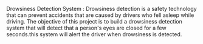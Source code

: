 Drowsiness Detection System :
Drowsiness detection is a safety technology that can prevent accidents that are caused by drivers who fell asleep while driving.
The objective of this project is to build a drowsiness detection system that will detect that a person's eyes are closed for a few seconds.this system will alert the driver when drowsiness is detected.
